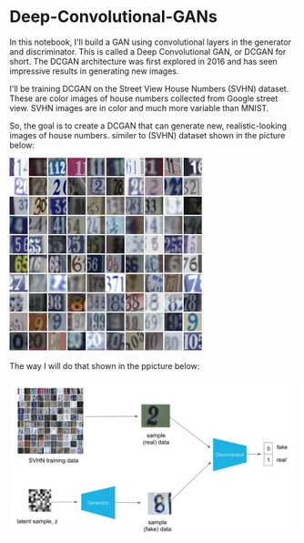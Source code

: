 # Deep-Convolutional-GANs

In this notebook, I'll build a GAN using convolutional layers in the generator and discriminator. This is called a Deep Convolutional GAN, or DCGAN for short.
The DCGAN architecture was first explored in 2016 and has seen impressive results in generating new images.

I'll be training DCGAN on the Street View House Numbers (SVHN) dataset.
These are color images of house numbers collected from Google street view. SVHN images are in color and much more variable than MNIST.

So, the goal is to create a DCGAN that can generate new, realistic-looking images of house numbers.
similer to (SVHN) dataset shown in the picture below:

<img src="assets/SVHN_examples.png">

The way I will do that shown in the ppicture below:

<img src="assets/svhn_dcgan.png">
